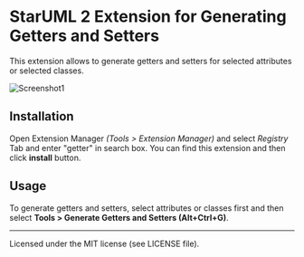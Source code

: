 StarUML 2 Extension for Generating Getters and Setters
======================================================

This extension allows to generate getters and setters for selected attributes or selected classes.

![Screenshot1](https://github.com/niklauslee/staruml-gettersetter/blob/master/captures/screenshot.png?raw=true)

## Installation

Open Extension Manager *(Tools > Extension Manager)* and select *Registry* Tab and enter "getter" in search box. You can find this extension and then click **install** button.

## Usage

To generate getters and setters, select attributes or classes first and then select **Tools > Generate Getters and Setters (Alt+Ctrl+G)**.

---

Licensed under the MIT license (see LICENSE file).
